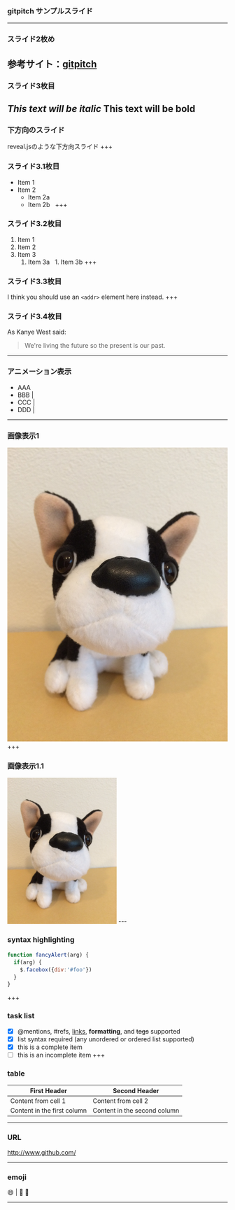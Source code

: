 ### gitpitch サンプルスライド

---

### スライド2枚め
参考サイト：[gitpitch](http://paiza.hatenablog.com/entry/2017/06/22/GitHub%E3%81%A0%E3%81%91%E3%81%A7%E8%B6%85%E9%AB%98%E6%A9%9F%E8%83%BD%E3%81%AA%E3%82%B9%E3%83%A9%E3%82%A4%E3%83%89%E8%B3%87%E6%96%99%E3%81%8C%E4%BD%9C%E3%82%8C%E3%82%8B%E3%80%8CGitPitch%E3%80%8D%E3%81%AE)
---

### スライド3枚目
*This text will be italic*
**This text will be bold**
---

### 下方向のスライド
reveal.jsのような下方向スライド
+++

### スライド3.1枚目

* Item 1
* Item 2
  * Item 2a
  * Item 2b
  
+++

### スライド3.2枚目
1. Item 1
1. Item 2
1. Item 3
   1. Item 3a
   1. Item 3b
+++

### スライド3.3枚目
I think you should use an
`<addr>` element here instead.
+++

### スライド3.4枚目
As Kanye West said:

> We're living the future so
> the present is our past.
---

### アニメーション表示
- AAA
- BBB |
- CCC |
- DDD |
---

### 画像表示1
![dog](/img/dog.JPG)
+++

### 画像表示1.1
<img src="/img/dog.JPG" title="dog" width="250">
---

### syntax highlighting
```javascript
function fancyAlert(arg) {
  if(arg) {
    $.facebox({div:'#foo'})
  }
}
```
+++

### task list

- [x] @mentions, #refs, [links](), **formatting**, and <del>tags</del> supported
- [x] list syntax required (any unordered or ordered list supported)
- [x] this is a complete item
- [ ] this is an incomplete item
+++

### table

First Header | Second Header
------------ | -------------
Content from cell 1 | Content from cell 2
Content in the first column | Content in the second column
---

### URL

http://www.github.com/

---

### emoji

:smile: | :muscle:
:muscle:

---

